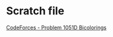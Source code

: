 #  Scratch file
[CodeForces - Problem 1051D Bicolorings](https://codeforces.com/contest/1051/submission/46049994)
